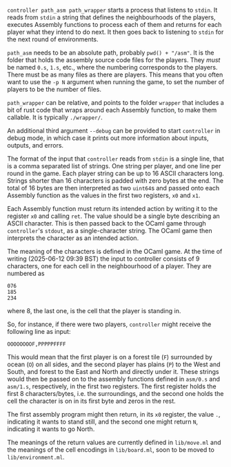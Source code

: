 `controller path_asm path_wrapper` starts a process that listens to `stdin`. It reads from `stdin` a string that defines the neighbourhoods of the players, executes Assembly functions to process each of them and returns for each player what they intend to do next. It then goes back to listening to `stdin` for the next round of environments.

`path_asm` needs to be an absolute path, probably `pwd() + "/asm"`. It is the folder that holds the assembly source code files for the players. They *must* be named `0.s`, `1.s`, etc., where the numbering corresponds to the players. There must be as many files as there are players. This means that you often want to use the `-p N` argument when running the game, to set the number of players to be the number of files.

`path_wrapper` can be relative, and points to the folder `wrapper` that includes a bit of rust code that wraps around each Assembly function, to make them callable. It is typically `./wrapper/`.

An additional third argument `--debug` can be provided to start `controller` in debug mode, in which case it prints out more information about inputs, outputs, and errors.

The format of the input that `controller` reads from `stdin` is a single line, that is a comma separated list of strings. One string per player, and one line per round in the game. Each player string can be up to 16 ASCII characters long. Strings shorter than 16 characters is padded with zero bytes at the end. The total of 16 bytes are then interpreted as two `uint64`s and passed onto each Assembly function as the values in the first two registers, `x0` and `x1`.

Each Assembly function must return its intended action by writing it to the register `x0` and calling `ret`. The value should be a single byte describing an ASCII character. This is then passed back to the OCaml game through `controller`'s `stdout`, as a single-character string. The OCaml game then interprets the character as an intended action.

The meaning of the characters is defined in the OCaml game. At the time of writing (2025-06-12 09:39 BST) the input to controller consists of 9 characters, one for each cell in the neighbourhood of a player. They are numbered as
```
076
185
234
```
where 8, the last one, is the cell that the player is standing in.

So, for instance, if there were two players, `controller` might receive the following line as input:
```
OOOOOOOOF,PPPPPFFFF
```
This would mean that the first player is on a forest tile (`F`) surrounded by ocean (`O`) on all sides, and the second player has plains (`P`) to the West and South, and forest to the East and North and directly under it. These strings would then be passed on to the assembly functions defined in `asm/0.s` and `asm/1.s`, respectively, in the first two registers. The first register holds the first 8 characters/bytes, i.e. the surroundings, and the second one holds the cell the character is on in its first byte and zeros in the rest.

The first assembly program might then return, in its `x0` register, the value `.`, indicating it wants to stand still, and the second one might return `N`, indicating it wants to go North.

The meanings of the return values are currently defined in `lib/move.ml` and the meanings of the cell encodings in `lib/board.ml`, soon to be moved to `lib/environment.ml`.
